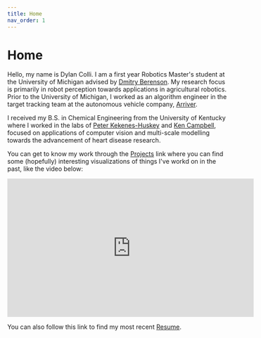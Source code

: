 ```yaml
---
title: Home
nav_order: 1
---
```


# Home

Hello, my name is Dylan Colli.
I am a first year Robotics Master's student at the University of Michigan advised by [Dmitry Berenson](https://web.eecs.umich.edu/~dmitryb/).
My research focus is primarily in robot perception towards applications in agricultural robotics.
Prior to the University of Michigan, I worked as an algorithm engineer in the target tracking team at the autonomous vehicle company, [Arriver](https://www.arriver.com/about-us).

I received my B.S. in Chemical Engineering from the University of Kentucky where I worked in the labs of [Peter Kekenes-Huskey](https://pkhlab.sites.luc.edu/people.html) and [Ken Campbell](https://medicine.uky.edu/users/kscamp3), focused on applications of computer vision and multi-scale modelling towards the advancement of heart disease research.

You can get to know my work through the [Projects](pages/projects/projects.md) link where you can find some (hopefully) interesting visualizations of things I've workd on in the past, like the video below:

<iframe width="560" height="315" src="https://www.youtube.com/embed/LMyyscEcL6I?si=kY3hjCLI_CyCN0Iu&amp;start=18" title="YouTube video player" frameborder="0" allow="accelerometer; autoplay; clipboard-write; encrypted-media; gyroscope; picture-in-picture; web-share" allowfullscreen></iframe>

You can also follow this link to find my most recent [Resume](pages/resume/resume.md)<!-- and CV-->.